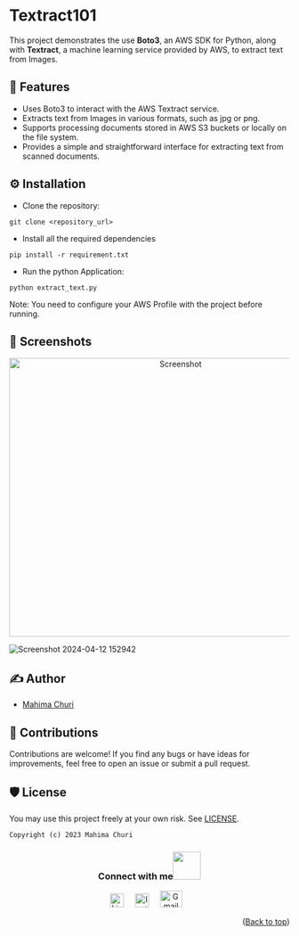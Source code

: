 # Textract101
This project demonstrates the use <b>Boto3</b>, an AWS SDK for Python, along with <b>Textract</b>, a machine learning service provided by AWS, to extract text from Images.

## 🌟 Features
- Uses Boto3 to interact with the AWS Textract service.
- Extracts text from Images in various formats, such as jpg or png.
- Supports processing documents stored in AWS S3 buckets or locally on the file system.
- Provides a simple and straightforward interface for extracting text from scanned documents.


## ⚙️ Installation
- Clone the repository:
```
git clone <repository_url>
```
- Install all the required dependencies
```
pip install -r requirement.txt
```
  
- Run the python Application:
```
python extract_text.py
```

Note: You need to configure your AWS Profile with the project before running.

## 👀 Screenshots
<p align="center">
<img src="https://github.com/Mahitej28/Textract101/assets/98276915/0512ab14-1469-4e87-9a58-dfb0b497784e" alt="Screenshot" width="600" height="500">

![Screenshot 2024-04-12 152942](https://github.com/Mahitej28/Textract101/assets/98276915/a59fea2f-0cd0-460d-aa0f-9daaa884d5b8)
</p>


## ✍ Author

- [Mahima Churi](https://github.com/Mahitej28)
  
## 📌 Contributions
 Contributions are welcome! If you find any bugs or have ideas for improvements, feel free to open an issue or submit a pull request.

 ## 🛡 License

You may use this project freely at your own risk. See [LICENSE](https://choosealicense.com/licenses/mit/).

    Copyright (c) 2023 Mahima Churi



<div align="center">
<h3> Connect with me<a href="https://gifyu.com/image/Zy2f"><img src="https://github.com/milaan9/milaan9/blob/main/Handshake.gif" width="50px"></a>
</h3> 
<p align="center">
    <a href="https://www.linkedin.com/in/mahimachuri" target="_blank"><img alt="LinkedIn" width="25px" src="https://cdn-icons-png.flaticon.com/512/3536/3536505.png"></a> &nbsp&nbsp&nbsp
    <a href="https://www.instagram.com/infoelegant10" target="_blank"><img alt="Instagram" width="25px" src="https://cdn-icons-png.flaticon.com/512/1384/1384063.png"></a> &nbsp&nbsp&nbsp
     <a href="mailto:mahimachuri.28@gmail.com" target="_blank"><img alt="Gmail" width="40px" height="30px" src="https://github.com/TheDudeThatCode/TheDudeThatCode/blob/master/Assets/Gmail.svg"></a>&nbsp&nbsp&nbsp
     <p align="right">(<a href="#top">Back to top</a>)</p>
</p>
  
